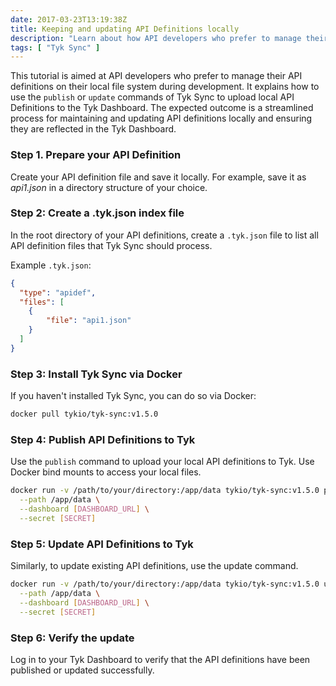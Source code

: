 ```yaml
---
date: 2017-03-23T13:19:38Z
title: Keeping and updating API Definitions locally
description: "Learn about how API developers who prefer to manage their API definitions on their local file system during development can use the `publish` or `update` commands of Tyk Sync to upload local API configurations to the Tyk Dashboard."
tags: [ "Tyk Sync" ]
---
```


This tutorial is aimed at API developers who prefer to manage their API definitions on their local file system during development. It explains how to use the `publish` or `update` commands of Tyk Sync to upload local API Definitions to the Tyk Dashboard. The expected outcome is a streamlined process for maintaining and updating API definitions locally and ensuring they are reflected in the Tyk Dashboard.

### Step 1. Prepare your API Definition

Create your API definition file and save it locally. For example, save it as *api1.json* in a directory structure of your choice.

### Step 2: Create a .tyk.json index file

In the root directory of your API definitions, create a `.tyk.json` file to list all API definition files that Tyk Sync should process.

Example `.tyk.json`:
```json
{
  "type": "apidef",
  "files": [
    { 
        "file": "api1.json" 
    }
  ]
}
```

### Step 3: Install Tyk Sync via Docker

If you haven't installed Tyk Sync, you can do so via Docker:

```bash
docker pull tykio/tyk-sync:v1.5.0
```

### Step 4: Publish API Definitions to Tyk

Use the `publish` command to upload your local API definitions to Tyk. Use Docker bind mounts to access your local files.

```bash
docker run -v /path/to/your/directory:/app/data tykio/tyk-sync:v1.5.0 publish \
  --path /app/data \
  --dashboard [DASHBOARD_URL] \
  --secret [SECRET]
```

### Step 5: Update API Definitions to Tyk

Similarly, to update existing API definitions, use the update command.

```bash
docker run -v /path/to/your/directory:/app/data tykio/tyk-sync:v1.5.0 update \
  --path /app/data \
  --dashboard [DASHBOARD_URL] \
  --secret [SECRET]
```

### Step 6: Verify the update

Log in to your Tyk Dashboard to verify that the API definitions have been published or updated successfully.